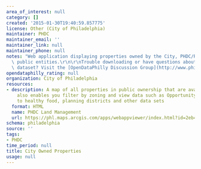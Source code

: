 ```yaml
---
area_of_interest: null
category: []
created: '2015-01-30T19:40:59.857775'
license: Other (City of Philadelphia)
maintainer: PHDC
maintainer_email: ''
maintainer_link: null
maintainer_phone: null
notes: "Web application displaying properties owned by the City, PHDC/RDA or other\
  \ public entities.\r\n\r\nTrouble downloading or have questions about this City\
  \ dataset? Visit the [OpenDataPhilly Discussion Group](http://www.phila.gov/data/discuss/)"
opendataphilly_rating: null
organization: City of Philadelphia
resources:
- description: A map of all properties in public ownership that are available. It
    also enables you filter by zoning and view data such as Opportunity Zones, access
    to healthy food, planning districts and other data sets
  format: HTML
  name: PHDC Land Management
  url: https://phl.maps.arcgis.com/apps/webappviewer/index.html?id=2eb44decb9464cb79f2132d1c5883674
schema: philadelphia
source: ''
tags:
- PHDC
time_period: null
title: City Owned Properties
usage: null
---
```

